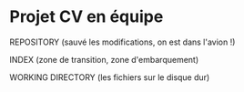 # Projet CV en équipe

REPOSITORY (sauvé les modifications, on est dans l'avion !)

INDEX (zone de transition, zone d'embarquement)

WORKING DIRECTORY (les fichiers sur le disque dur)
